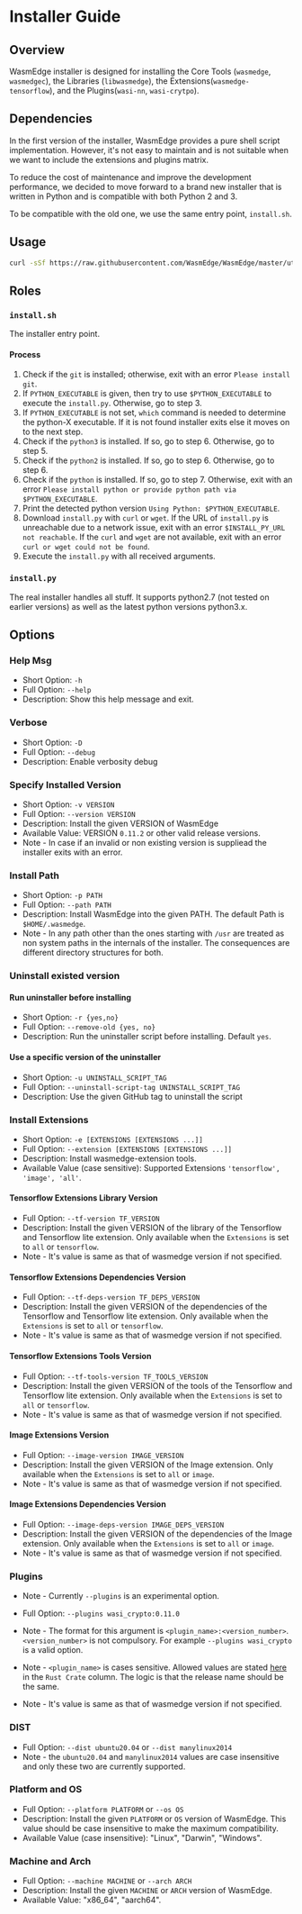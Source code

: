 # Installer Guide

## Overview

WasmEdge installer is designed for installing the Core Tools (`wasmedge`, `wasmedgec`), the Libraries (`libwasmedge`), the Extensions(`wasmedge-tensorflow`), and the Plugins(`wasi-nn`, `wasi-crytpo`).

## Dependencies

In the first version of the installer, WasmEdge provides a pure shell script implementation. However, it's not easy to maintain and is not suitable when we want to include the extensions and plugins matrix.

To reduce the cost of maintenance and improve the development performance, we decided to move forward to a brand new installer that is written in Python and is compatible with both Python 2 and 3.

To be compatible with the old one, we use the same entry point, `install.sh`.

## Usage

```bash
curl -sSf https://raw.githubusercontent.com/WasmEdge/WasmEdge/master/utils/install.sh | bash -s -- ${OPTIONS}
```

## Roles

### `install.sh`

The installer entry point.

#### Process

1. Check if the `git` is installed; otherwise, exit with an error `Please install git`.
2. If `PYTHON_EXECUTABLE` is given, then try to use `$PYTHON_EXECUTABLE` to execute the `install.py`. Otherwise, go to step 3.
3. If `PYTHON_EXECUTABLE` is not set, `which` command is needed to determine the python-X executable. If it is not found installer exits else it moves on to the next step.
4. Check if the `python3` is installed. If so, go to step 6. Otherwise, go to step 5.
5. Check if the `python2` is installed. If so, go to step 6. Otherwise, go to step 6.
6. Check if the `python` is installed. If so, go to step 7. Otherwise, exit with an error `Please install python or provide python path via $PYTHON_EXECUTABLE`.
7. Print the detected python version `Using Python: $PYTHON_EXECUTABLE`.
8. Download `install.py` with `curl` or `wget`. If the URL of `install.py` is unreachable due to a network issue, exit with an error `$INSTALL_PY_URL not reachable`. If the `curl` and `wget` are not available, exit with an error `curl or wget could not be found`.
9. Execute the `install.py` with all received arguments.

### `install.py`

The real installer handles all stuff. It supports python2.7 (not tested on earlier versions) as well as the latest python versions python3.x.

## Options

### Help Msg
* Short Option: `-h`
* Full Option: `--help`
* Description: Show this help message and exit.

### Verbose
* Short Option: `-D`
* Full Option: `--debug`
* Description: Enable verbosity debug

### Specify Installed Version
* Short Option: `-v VERSION`
* Full Option: `--version VERSION`
* Description: Install the given VERSION of WasmEdge
* Available Value: VERSION `0.11.2` or other valid release versions.
* Note - In case if an invalid or non existing version is suppliead the installer exits with an error.

### Install Path
* Short Option: `-p PATH`
* Full Option: `--path PATH`
* Description: Install WasmEdge into the given PATH. The default Path is `$HOME/.wasmedge`.
* Note - In any path other than the ones starting with `/usr` are treated as non system paths in the internals of the installer. The consequences are different directory structures for both.

### Uninstall existed version

#### Run uninstaller before installing
* Short Option: `-r {yes,no}`
* Full Option: `--remove-old {yes, no}`
* Description: Run the uninstaller script before installing. Default `yes`.

#### Use a specific version of the uninstaller
* Short Option: `-u UNINSTALL_SCRIPT_TAG`
* Full Option: `--uninstall-script-tag UNINSTALL_SCRIPT_TAG`
* Description: Use the given GitHub tag to uninstall the script

### Install Extensions
* Short Option: `-e [EXTENSIONS [EXTENSIONS ...]]`
* Full Option: `--extension [EXTENSIONS [EXTENSIONS ...]]`
* Description: Install wasmedge-extension tools.
* Available Value (case sensitive): Supported Extensions `'tensorflow', 'image', 'all'`.

#### Tensorflow Extensions Library Version
* Full Option: `--tf-version TF_VERSION`
* Description: Install the given VERSION of the library of the Tensorflow and Tensorflow lite extension. Only available when the `Extensions` is set to `all` or `tensorflow`.
* Note - It's value is same as that of wasmedge version if not specified. 

#### Tensorflow Extensions Dependencies Version
* Full Option: `--tf-deps-version TF_DEPS_VERSION`
* Description: Install the given VERSION of the dependencies of the Tensorflow and Tensorflow lite extension. Only available when the `Extensions` is set to `all` or `tensorflow`.
* Note - It's value is same as that of wasmedge version if not specified. 

#### Tensorflow Extensions Tools Version
* Full Option: `--tf-tools-version TF_TOOLS_VERSION`
* Description: Install the given VERSION of the tools of the Tensorflow and Tensorflow lite extension. Only available when the `Extensions` is set to `all` or `tensorflow`.
* Note - It's value is same as that of wasmedge version if not specified. 

#### Image Extensions Version
* Full Option: `--image-version IMAGE_VERSION`
* Description: Install the given VERSION of the Image extension. Only available when the `Extensions` is set to `all` or `image`.
* Note - It's value is same as that of wasmedge version if not specified. 

#### Image Extensions Dependencies Version
* Full Option: `--image-deps-version IMAGE_DEPS_VERSION`
* Description: Install the given VERSION of the dependencies of the Image extension. Only available when the `Extensions` is set to `all` or `image`.
* Note - It's value is same as that of wasmedge version if not specified. 

### Plugins

* Note - Currently `--plugins` is an experimental option.

* Full Option: `--plugins wasi_crypto:0.11.0`

* Note - The format for this argument is `<plugin_name>:<version_number>`. `<version_number>` is not compulsory. For example `--plugins wasi_crypto` is a valid option.
* Note - `<plugin_name>` is cases sensitive. Allowed values are stated [here](https://wasmedge.org/book/en/plugin.html) in the `Rust Crate` column. The logic is that the release name should be the same.
* Note - It's value is same as that of wasmedge version if not specified. 

### DIST

* Full Option: `--dist ubuntu20.04` or `--dist manylinux2014`
* Note - the `ubuntu20.04` and `manylinux2014` values are case insensitive and only these two are currently supported.

### Platform and OS
* Full Option: `--platform PLATFORM` or `--os OS`
* Description: Install the given `PLATFORM` or `OS` version of WasmEdge. This value should be case insensitive to make the maximum compatibility.
* Available Value (case insensitive): "Linux", "Darwin", "Windows".

### Machine and Arch
* Full Option: `--machine MACHINE` or `--arch ARCH`
* Description: Install the given `MACHINE` or `ARCH` version of WasmEdge.
* Available Value: "x86_64", "aarch64".

